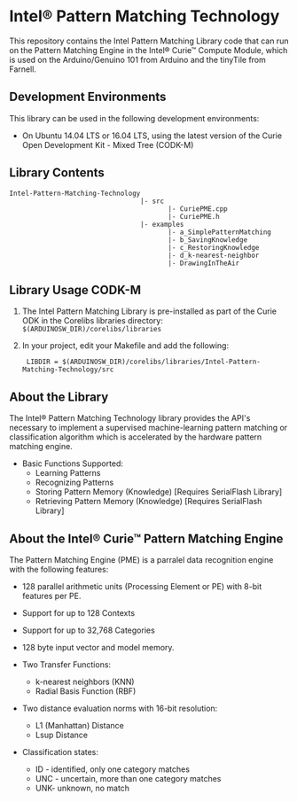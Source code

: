 # Intel® Pattern Matching Technology

This repository contains the Intel Pattern Matching Library code that can run on the Pattern Matching Engine in the Intel® Curie™ Compute Module, which is used on the Arduino/Genuino 101 from Arduino and the tinyTile from Farnell.

## Development Environments

This library can be used in the following development environments:

* On Ubuntu 14.04 LTS or 16.04 LTS, using the latest version of the Curie Open Development Kit - Mixed Tree (CODK-M)

## Library Contents
```
Intel-Pattern-Matching-Technology
                                 |- src
                                        |- CuriePME.cpp
                                        |- CuriePME.h
                                 |- examples
                                        |- a_SimplePatternMatching
                                        |- b_SavingKnowledge
                                        |- c_RestoringKnowledge
                                        |- d_k-nearest-neighbor
                                        |- DrawingInTheAir 
```

## Library Usage CODK-M

1. The Intel Pattern Matching Library is pre-installed as part of the Curie ODK in the Corelibs libraries directory:  `$(ARDUINOSW_DIR)/corelibs/libraries `

2. In your project, edit your Makefile and add the following:

        LIBDIR = $(ARDUINOSW_DIR)/corelibs/libraries/Intel-Pattern-Matching-Technology/src 

## About the Library
The Intel® Pattern Matching Technology library provides the API's necessary to implement a supervised machine-learning pattern matching or classification algorithm which is accelerated by the hardware pattern matching engine.

  + Basic Functions Supported:
     * Learning Patterns
     * Recognizing Patterns
     * Storing Pattern Memory (Knowledge) [Requires SerialFlash Library]
     * Retrieving Pattern Memory (Knowledge) [Requires SerialFlash Library]

## About the Intel® Curie™ Pattern Matching Engine

The Pattern Matching Engine (PME) is a parralel data recognition engine with the following features:
  + 128 parallel arithmetic units (Processing Element or PE) with 8-bit features per PE.
  + Support for up to 128 Contexts
  + Support for up to 32,768 Categories
  + 128 byte input vector and model memory.
  + Two Transfer Functions:
  
     * k-nearest neighbors (KNN)
     * Radial Basis Function (RBF)
     
  + Two distance evaluation norms with 16-bit resolution:
     
     * L1 (Manhattan) Distance 
     * Lsup Distance
     
  + Classification states:
  
     * ID - identified, only one category matches
     * UNC - uncertain, more than one category matches
     * UNK- unknown, no match
    
     
